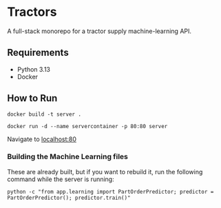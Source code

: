# Tractors

A full-stack monorepo for a tractor supply machine-learning API.

## Requirements

* Python 3.13
* Docker

## How to Run

```docker build -t server .```

```docker run -d --name servercontainer -p 80:80 server```

Navigate to [localhost:80](http://127.0.0.1:80)

### Building the Machine Learning files

These are already built, but if you want to rebuild it, run the following command while the server is running:

```python -c "from app.learning import PartOrderPredictor; predictor = PartOrderPredictor(); predictor.train()"```
